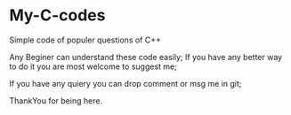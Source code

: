 # My-C-codes
Simple code of populer questions of C++

Any Beginer can understand these code easily;
If you have any better way to do it you are most welcome to suggest me;

If you have any quiery you can drop comment or msg me in git;

ThankYou for being here.
